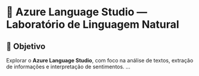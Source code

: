# 💬 Azure Language Studio — Laboratório de Linguagem Natural
## 🧭 Objetivo
Explorar o **Azure Language Studio**, com foco na análise de textos, extração de informações e interpretação de sentimentos.
...
